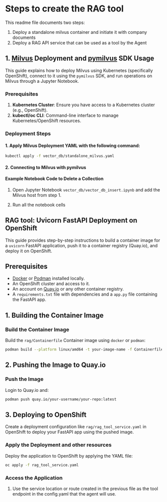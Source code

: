 # Steps to create the RAG tool

This readme file documents two steps:
1) Deploy a standalone milvus container and initiate it with company documents
2) Deploy a RAG API service that can be used as a tool by the Agent

## 1. [Milvus](https://milvus.io/docs/) Deployment and [pymilvus](https://pymilvus.readthedocs.io/) SDK Usage

This guide explains how to deploy Milvus using Kubernetes (specifically OpenShift), connect to it using the `pymilvus` SDK, and run operations on Milvus through a Jupyter Notebook.

### Prerequisites

1. **Kubernetes Cluster**: Ensure you have access to a Kubernetes cluster (e.g., OpenShift).
2. **kubectl/oc CLI**: Command-line interface to manage Kubernetes/OpenShift resources.

### Deployment Steps

#### 1. Apply Milvus Deployment YAML with the following command:

   ```bash
   kubectl apply -f vector_db/standalone_milvus.yaml
   ```

#### 2. Connecting to Milvus with pymilvus

#### Example Notebook Code to Delete a Collection

1. Open Jupyter Notebook `vector_db/vector_db_insert.ipynb` and add the Milvus host from step 1.

2. Run all the notebook cells

## RAG tool: Uvicorn FastAPI Deployment on OpenShift

This guide provides step-by-step instructions to build a container image for a `uvicorn` FastAPI application, push it to a container registry (Quay.io), and deploy it on OpenShift.

## Prerequisites

- [Docker](https://docs.docker.com/get-docker/) or [Podman](https://podman.io/getting-started/installation) installed locally.
- An OpenShift cluster and access to it.
- An account on [Quay.io](https://quay.io/) or any other container registry.
- A `requirements.txt` file with dependencies and a `app.py` file containing the FastAPI app.

## 1. Building the Container Image

### Build the Container Image

Build the `rag/Containerfile` Container image using `docker` or `podman`:

```bash
podman build --platform linux/amd64 -t your-image-name -f Containerfile . # If using Mac OS otherwise remove --platform flag
```

## 2. Pushing the Image to Quay.io

### Push the Image
Login to Quay.io and:

```bash
podman push quay.io/your-username/your-repo:latest
```

## 3. Deploying to OpenShift

Create a deployment configuration like `rag/rag_tool_service.yaml` in OpenShift to deploy your FastAPI app using the pushed image.

### Apply the Deployment and other resources

Deploy the application to OpenShift by applying the YAML file:

```bash
oc apply -f rag_tool_service.yaml
```

### Access the Application

1. Use the service location or route created in the previous file as the tool endpoint in the config.yaml that the agent will use. 